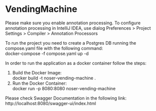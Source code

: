 # VendingMachine

Please make sure you enable annotation processing. To configure annotation processing in IntelliJ IDEA, use dialog Preferences > Project Settings > Compiler > Annotation Processors

To run the project you need to create a Postgres DB running the compose.yaml file with the following command:  
docker-compose -f compose.yaml up -d

In order to run the application as a docker container follow the steps:  
1. Build the Docker Image:  
docker build -t noser-vending-machine .  
2. Run the Docker Container:  
docker run -p 8080:8080 noser-vending-machine

Please check Swagger Documentation in the following link:  
http://localhost:8080/swagger-ui/index.html
